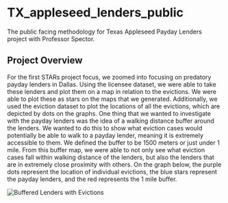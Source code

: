 # TX_appleseed_lenders_public
The public facing methodology for Texas Appleseed Payday Lenders project with Professor Spector.

## Project Overview
For the first STARs project focus, we zoomed into focusing on predatory payday lenders in Dallas. Using the licensee dataset, we were able to take these lenders and plot them on a map in relation to the evictions. We were able to plot these as stars on the maps that we generated. Additionally, we used the eviction dataset to plot the locations of all the evictions, which are depicted by dots on the graphs. One thing that we wanted to investigate with the payday lenders was the idea of a walking distance buffer around the lenders. We wanted to do this to show what eviction cases would potentially be able to walk to a payday lender, meaning it is extremely accessible to them. We defined the buffer to be 1500 meters or just under 1 mile. From this buffer map, we were able to not only see what eviction cases fall within walking distance of the lenders, but also the lenders that are in extremely close proximity with others. On the graph below, the purple dots represent the location of individual evictions, the blue stars represent the payday lenders, and the red represents the 1 mile buffer.

![Buffered Lenders with Evictions](results/bufferedlenderswithevictions.png?raw=True)

